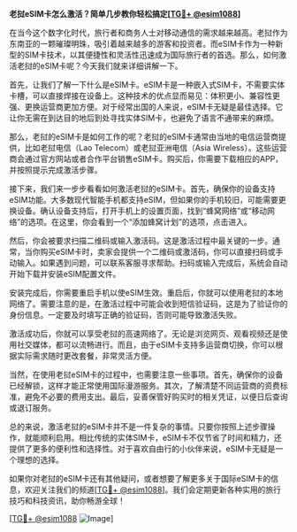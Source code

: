 **老挝eSIM卡怎么激活？简单几步教你轻松搞定[[TG💪+ @esim1088](https://t.me/s/esim1088)]**

在当今这个数字化时代，旅行者和商务人士对移动通信的需求越来越高。老挝作为东南亚的一颗璀璨明珠，吸引着越来越多的游客和投资者。而eSIM卡作为一种新型的SIM卡技术，以其便捷性和灵活性迅速成为国际旅行者的首选。那么，如何激活老挝的eSIM卡呢？今天我们就来详细讲解一下。

首先，让我们了解一下什么是eSIM卡。eSIM卡是一种嵌入式SIM卡，不需要实体卡槽，可以直接焊接在设备上。这种技术的优点显而易见：体积更小、兼容性更强、更换运营商更加方便。对于经常出国的人来说，eSIM卡无疑是最佳选择。它让你无需在到达目的地后到处寻找实体SIM卡，也避免了语言不通带来的麻烦。

那么，老挝的eSIM卡是如何工作的呢？老挝的eSIM卡通常由当地的电信运营商提供，比如老挝电信（Lao Telecom）或老挝亚洲电信（Asia Wireless）。这些运营商会通过官方网站或者合作平台销售eSIM卡。购买后，你需要下载相应的APP，并按照提示完成激活步骤。

接下来，我们来一步步看看如何激活老挝的eSIM卡。首先，确保你的设备支持eSIM功能。大多数现代智能手机都支持eSIM，但如果你的手机较旧，可能需要更换设备。确认设备支持后，打开手机上的设置页面，找到“蜂窝网络”或“移动网络”的选项。在这里，你会看到一个“添加蜂窝计划”的选项，点击进入。

然后，你会被要求扫描二维码或输入激活码。这是激活过程中最关键的一步。通常，当你购买eSIM卡时，卖家会提供一个二维码或激活码，你可以直接扫码或手动输入。如果遇到问题，可以联系客服寻求帮助。扫码或输入完成后，系统会自动开始下载并安装eSIM配置文件。

安装完成后，你需要重启手机以使eSIM生效。重启后，你就可以使用老挝的本地网络了。需要注意的是，在激活过程中可能会收到短信验证码，这是为了验证你的身份信息。一定要及时填写正确的验证码，否则可能导致激活失败。

激活成功后，你就可以享受老挝的高速网络了。无论是浏览网页、观看视频还是使用社交媒体，都可以流畅进行。而且，由于eSIM卡支持多运营商切换，你可以根据实际需求随时更改套餐，非常灵活方便。

当然，在使用老挝eSIM卡的过程中，也需要注意一些事项。首先，确保你的设备已经解锁，这样才能正常使用国际漫游服务。其次，了解清楚不同运营商的资费标准，避免不必要的费用支出。最后，妥善保管好购买时的相关凭证，以便日后查询或退订服务。

总的来说，激活老挝的eSIM卡并不是一件复杂的事情。只要你按照上述步骤操作，就能顺利启用。相比传统的实体SIM卡，eSIM卡不仅节省了时间和精力，还提供了更多的便利性和选择性。对于喜欢自由行的小伙伴来说，eSIM卡无疑是一个理想的选择。

如果你对老挝的eSIM卡还有其他疑问，或者想要了解更多关于国际eSIM卡的信息，欢迎关注我们的频道[[TG💪+ @esim1088](https://t.me/s/esim1088)]。我们会定期更新各种实用的旅行技巧和科技资讯，助你畅游全球！

[[TG💪+ @esim1088](https://t.me/s/esim1088) ![Image](https://i.postimg.cc/4NQfJmqS/Snipaste-2025-05-13-00-14-12.png)]